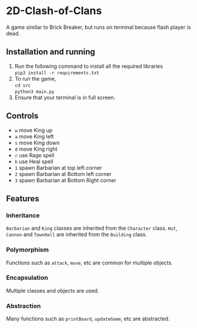 # 2D-Clash-of-Clans

A game similar to Brick Breaker, but runs on terminal because flash player is dead.

## Installation and running

1. Run the following command to install all the required libraries \
   `pip3 install -r requirements.txt`
2. To run the game, \
   `cd src` \
   `python3 main.py`
3. Ensure that your terminal is in full screen.

## Controls

- `w` move King up
- `a` move King left
- `s` move King down
- `d` move King right
- `r` use Rage spell
- `h` use Heal spell
- `1` spawn Barbarian at top left corner
- `2` spawn Barbarian at Bottom left corner
- `3` spawn Barbarian at Bottom Right corner
## Features

### Inheritance

`Barbarian` and `King` classes are inherited from the `Character` class. `Hut`, `Cannon` and `TownHall` are inherited from the `Building` class.

### Polymorphism

Functions such as `attack`, `move`, etc are common for multiple objects.

### Encapsulation

Multiple classes and objects are used.

### Abstraction

Many functions such as `printBoard`, `updateGame`, etc are abstracted.
